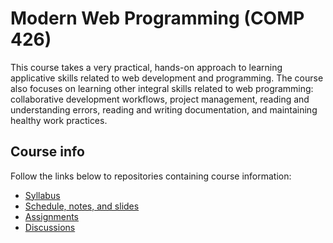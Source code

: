 # Modern Web Programming (COMP 426)

This course takes a very practical, hands-on approach to learning applicative skills related to web development and programming. The course also focuses on learning other integral skills related to web programming: collaborative development workflows, project management, reading and understanding errors, reading and writing documentation, and maintaining healthy work practices.

## Course info

Follow the links below to repositories containing course information:

- [Syllabus](https://github.com/comp426-2023-spring/syllabus/)
- [Schedule, notes, and slides](https://github.com/comp426-2023-spring/schedule/)
- [Assignments](https://github.com/comp426-2023-spring/assignments/)
- [Discussions](https://github.com/orgs/comp426-2023-spring/discussions)
<!--
- [Projects](https://github.com/orgs/comp426-2023-spring/projects)

## Office hours

The office hours schedule is linked here: https://github.com/comp426-2023-spring/syllabus/blob/main/officehours.md
-->
